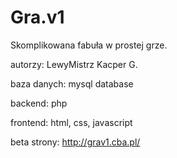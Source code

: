 # Gra.v1

Skomplikowana fabuła w prostej grze.

autorzy: LewyMistrz Kacper G.

baza danych: mysql database

backend: php

frontend: html, css, javascript

beta strony: http://grav1.cba.pl/

